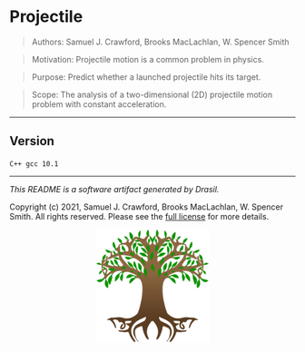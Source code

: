 # Projectile 
> Authors:  Samuel J. Crawford, Brooks MacLachlan, W. Spencer Smith

> Motivation: Projectile motion is a common problem in physics.

> Purpose: Predict whether a launched projectile hits its target.

> Scope: The analysis of a two-dimensional (2D) projectile motion problem with constant acceleration.

------------------------------------------------------------
## Version 
 `C++ gcc 10.1`

------------------------------------------------------------
*This README is a software artifact generated by Drasil.*

Copyright (c) 2021, Samuel J. Crawford, Brooks MacLachlan, W. Spencer Smith. All rights reserved. Please see the [full license](https://github.com/JacquesCarette/Drasil/blob/4b9ad0a3016fecb3c7a2aa82ab142f9e805b5cc8/LICENSE) for more details.

<p align="center">
<img src="../../../../../drasil-website/WebInfo/images/Icon.png" alt="Drasil Tree" width="200" />
</p>
